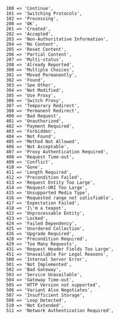         100 => 'Continue',
        101 => 'Switching Protocols',
        102 => 'Processing',
        200 => 'OK',
        201 => 'Created',
        202 => 'Accepted',
        203 => 'Non-Authoritative Information',
        204 => 'No Content',
        205 => 'Reset Content',
        206 => 'Partial Content',
        207 => 'Multi-status',
        208 => 'Already Reported',
        300 => 'Multiple Choices',
        301 => 'Moved Permanently',
        302 => 'Found',
        303 => 'See Other',
        304 => 'Not Modified',
        305 => 'Use Proxy',
        306 => 'Switch Proxy',
        307 => 'Temporary Redirect',
        308 => 'Permanent Redirect',
        400 => 'Bad Request',
        401 => 'Unauthorized',
        402 => 'Payment Required',
        403 => 'Forbidden',
        404 => 'Not Found',
        405 => 'Method Not Allowed',
        406 => 'Not Acceptable',
        407 => 'Proxy Authentication Required',
        408 => 'Request Time-out',
        409 => 'Conflict',
        410 => 'Gone',
        411 => 'Length Required',
        412 => 'Precondition Failed',
        413 => 'Request Entity Too Large',
        414 => 'Request-URI Too Large',
        415 => 'Unsupported Media Type',
        416 => 'Requested range not satisfiable',
        417 => 'Expectation Failed',
        418 => 'I\'m a teapot',
        422 => 'Unprocessable Entity',
        423 => 'Locked',
        424 => 'Failed Dependency',
        425 => 'Unordered Collection',
        426 => 'Upgrade Required',
        428 => 'Precondition Required',
        429 => 'Too Many Requests',
        431 => 'Request Header Fields Too Large',
        451 => 'Unavailable For Legal Reasons',
        500 => 'Internal Server Error',
        501 => 'Not Implemented',
        502 => 'Bad Gateway',
        503 => 'Service Unavailable',
        504 => 'Gateway Time-out',
        505 => 'HTTP Version not supported',
        506 => 'Variant Also Negotiates',
        507 => 'Insufficient Storage',
        508 => 'Loop Detected',
        510 => 'Not Extended',
        511 => 'Network Authentication Required',
